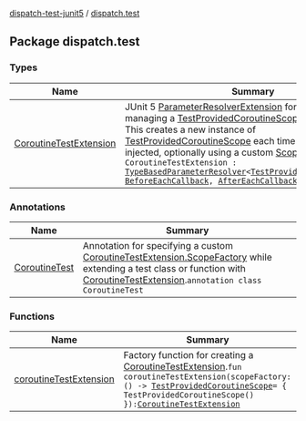 [dispatch-test-junit5](../index.md) / [dispatch.test](./index.md)

## Package dispatch.test

### Types

| Name | Summary |
|---|---|
| [CoroutineTestExtension](-coroutine-test-extension/index.md) | JUnit 5 [ParameterResolver](https://kotlinlang.org/api/latest/jvm/stdlib/kotlin.io/java.io.-file/extension.html)[Extension](https://junit.org/junit5/docs/current/api/org/junit/jupiter/api/extension/Extension.html) for injecting and managing a [TestProvidedCoroutineScope](https://rbusarow.github.io/Dispatch/dispatch-test/dispatch.test/-test-provided-coroutine-scope/index.md) in a test instance. This creates a new instance of [TestProvidedCoroutineScope](https://rbusarow.github.io/Dispatch/dispatch-test/dispatch.test/-test-provided-coroutine-scope/index.md) each time the scope is injected, optionally using a custom [ScopeFactory](https://rbusarow.github.io/Dispatch/dispatch-test/dispatch.test/-coroutine-test-extension/-scope-factory/index.md).`class CoroutineTestExtension : `[`TypeBasedParameterResolver`](https://junit.org/junit5/docs/current/api/org/junit/jupiter/api/extension/support/TypeBasedParameterResolver.html)`<`[`TestProvidedCoroutineScope`](https://rbusarow.github.io/Dispatch/dispatch-test/dispatch.test/-test-provided-coroutine-scope/index.md)`>, `[`BeforeEachCallback`](https://junit.org/junit5/docs/current/api/org/junit/jupiter/api/extension/BeforeEachCallback.html)`, `[`AfterEachCallback`](https://junit.org/junit5/docs/current/api/org/junit/jupiter/api/extension/AfterEachCallback.html) |

### Annotations

| Name | Summary |
|---|---|
| [CoroutineTest](-coroutine-test/index.md) | Annotation for specifying a custom [CoroutineTestExtension.ScopeFactory](https://rbusarow.github.io/Dispatch/dispatch-test/dispatch.test/-coroutine-test-extension/-scope-factory/index.md) while extending a test class or function with [CoroutineTestExtension](https://rbusarow.github.io/Dispatch/dispatch-test/dispatch.test/-coroutine-test-extension/index.md).`annotation class CoroutineTest` |

### Functions

| Name | Summary |
|---|---|
| [coroutineTestExtension](coroutine-test-extension.md) | Factory function for creating a [CoroutineTestExtension](https://rbusarow.github.io/Dispatch/dispatch-test/dispatch.test/-coroutine-test-extension/index.md).`fun coroutineTestExtension(scopeFactory: () -> `[`TestProvidedCoroutineScope`](https://rbusarow.github.io/Dispatch/dispatch-test/dispatch.test/-test-provided-coroutine-scope/index.md)` = { TestProvidedCoroutineScope() }): `[`CoroutineTestExtension`](https://rbusarow.github.io/Dispatch/dispatch-test/dispatch.test/-coroutine-test-extension/index.md) |

